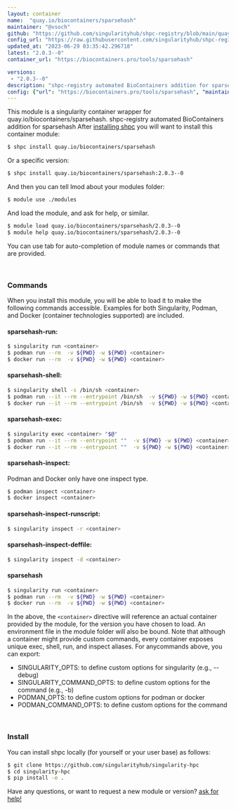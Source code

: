 ```yaml
---
layout: container
name:  "quay.io/biocontainers/sparsehash"
maintainer: "@vsoch"
github: "https://github.com/singularityhub/shpc-registry/blob/main/quay.io/biocontainers/sparsehash/container.yaml"
config_url: "https://raw.githubusercontent.com/singularityhub/shpc-registry/main/quay.io/biocontainers/sparsehash/container.yaml"
updated_at: "2023-06-29 03:35:42.296718"
latest: "2.0.3--0"
container_url: "https://biocontainers.pro/tools/sparsehash"

versions:
 - "2.0.3--0"
description: "shpc-registry automated BioContainers addition for sparsehash"
config: {"url": "https://biocontainers.pro/tools/sparsehash", "maintainer": "@vsoch", "description": "shpc-registry automated BioContainers addition for sparsehash", "latest": {"2.0.3--0": "sha256:8f410856e4b0df343263fecc7d5c8b239f640cdf7f0f0357f218188679a5f812"}, "tags": {"2.0.3--0": "sha256:8f410856e4b0df343263fecc7d5c8b239f640cdf7f0f0357f218188679a5f812"}, "docker": "quay.io/biocontainers/sparsehash"}
---
```


This module is a singularity container wrapper for quay.io/biocontainers/sparsehash.
shpc-registry automated BioContainers addition for sparsehash
After [installing shpc](#install) you will want to install this container module:


```bash
$ shpc install quay.io/biocontainers/sparsehash
```

Or a specific version:

```bash
$ shpc install quay.io/biocontainers/sparsehash:2.0.3--0
```

And then you can tell lmod about your modules folder:

```bash
$ module use ./modules
```

And load the module, and ask for help, or similar.

```bash
$ module load quay.io/biocontainers/sparsehash/2.0.3--0
$ module help quay.io/biocontainers/sparsehash/2.0.3--0
```

You can use tab for auto-completion of module names or commands that are provided.

<br>

### Commands

When you install this module, you will be able to load it to make the following commands accessible.
Examples for both Singularity, Podman, and Docker (container technologies supported) are included.

#### sparsehash-run:

```bash
$ singularity run <container>
$ podman run --rm  -v ${PWD} -w ${PWD} <container>
$ docker run --rm  -v ${PWD} -w ${PWD} <container>
```

#### sparsehash-shell:

```bash
$ singularity shell -s /bin/sh <container>
$ podman run --it --rm --entrypoint /bin/sh  -v ${PWD} -w ${PWD} <container>
$ docker run --it --rm --entrypoint /bin/sh  -v ${PWD} -w ${PWD} <container>
```

#### sparsehash-exec:

```bash
$ singularity exec <container> "$@"
$ podman run --it --rm --entrypoint ""  -v ${PWD} -w ${PWD} <container> "$@"
$ docker run --it --rm --entrypoint ""  -v ${PWD} -w ${PWD} <container> "$@"
```

#### sparsehash-inspect:

Podman and Docker only have one inspect type.

```bash
$ podman inspect <container>
$ docker inspect <container>
```

#### sparsehash-inspect-runscript:

```bash
$ singularity inspect -r <container>
```

#### sparsehash-inspect-deffile:

```bash
$ singularity inspect -d <container>
```



#### sparsehash

```bash
$ singularity run <container>
$ podman run --rm  -v ${PWD} -w ${PWD} <container>
$ docker run --rm  -v ${PWD} -w ${PWD} <container>
```


In the above, the `<container>` directive will reference an actual container provided
by the module, for the version you have chosen to load. An environment file in the
module folder will also be bound. Note that although a container
might provide custom commands, every container exposes unique exec, shell, run, and
inspect aliases. For anycommands above, you can export:

 - SINGULARITY_OPTS: to define custom options for singularity (e.g., --debug)
 - SINGULARITY_COMMAND_OPTS: to define custom options for the command (e.g., -b)
 - PODMAN_OPTS: to define custom options for podman or docker
 - PODMAN_COMMAND_OPTS: to define custom options for the command

<br>

### Install

You can install shpc locally (for yourself or your user base) as follows:

```bash
$ git clone https://github.com/singularityhub/singularity-hpc
$ cd singularity-hpc
$ pip install -e .
```

Have any questions, or want to request a new module or version? [ask for help!](https://github.com/singularityhub/singularity-hpc/issues)